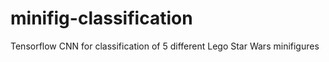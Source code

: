 # minifig-classification
Tensorflow CNN for classification of 5 different Lego Star Wars minifigures
